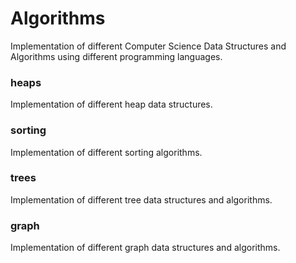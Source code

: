 # Algorithms
Implementation of different Computer Science Data Structures and Algorithms using different programming languages.

### heaps
Implementation of different heap data structures.
### sorting 
Implementation of different sorting algorithms.
### trees
Implementation of different tree data structures and algorithms. 
### graph
Implementation of different graph data structures and algorithms. 
